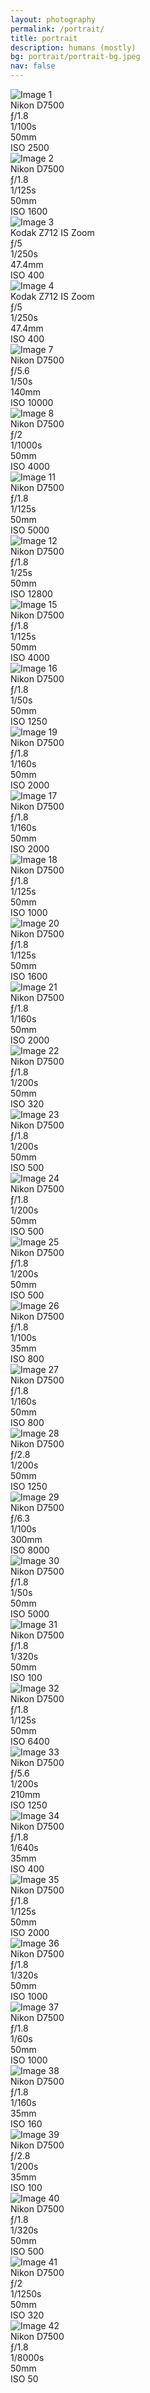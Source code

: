 ```yaml
---
layout: photography
permalink: /portrait/
title: portrait
description: humans (mostly)
bg: portrait/portrait-bg.jpeg
nav: false
---
```


<div class="grid-container">
    <div class="grid-item">
        <img src="../../assets/img/portrait/portrait-1.jpeg" alt="Image 1" class="image">
        <div class="middle">
            <div class="text">Nikon D7500<br>ƒ/1.8<br>1/100s<br>50mm<br>ISO 2500</div>
        </div>
    </div>
    <div class="grid-item">
        <img src="../../assets/img/portrait/portrait-2.jpeg" alt="Image 2" class="image">
        <div class="middle">
            <div class="text">Nikon D7500<br>ƒ/1.8<br>1/125s<br>50mm<br>ISO 1600</div>
        </div>
    </div>
    <div class="grid-item">
        <img src="../../assets/img/portrait/portrait-3.jpeg" alt="Image 3" class="image">
        <div class="middle">
            <div class="text">Kodak Z712 IS Zoom<br>ƒ/5<br>1/250s<br>47.4mm<br>ISO 400</div>
        </div>
    </div>
    <div class="grid-item">
        <img src="../../assets/img/portrait/portrait-4.jpeg" alt="Image 4" class="image">
        <div class="middle">
            <div class="text">Kodak Z712 IS Zoom<br>ƒ/5<br>1/250s<br>47.4mm<br>ISO 400</div>
        </div>
    </div>
    <div class="grid-item">
        <img src="../../assets/img/portrait/portrait-7.jpeg" alt="Image 7" class="image">
        <div class="middle">
            <div class="text">Nikon D7500<br>ƒ/5.6<br>1/50s<br>140mm<br>ISO 10000</div>
        </div>
    </div>
    <div class="grid-item">
        <img src="../../assets/img/portrait/portrait-8.jpeg" alt="Image 8" class="image">
        <div class="middle">
            <div class="text">Nikon D7500<br>ƒ/2<br>1/1000s<br>50mm<br>ISO 4000</div>
        </div>
    </div>
    <div class="grid-item">
        <img src="../../assets/img/portrait/portrait-11.jpeg" alt="Image 11" class="image">
        <div class="middle">
            <div class="text">Nikon D7500<br>ƒ/1.8<br>1/125s<br>50mm<br>ISO 5000</div>
        </div>
    </div>
    <div class="grid-item">
        <img src="../../assets/img/portrait/portrait-12.jpeg" alt="Image 12" class="image">
        <div class="middle">
            <div class="text">Nikon D7500<br>ƒ/1.8<br>1/25s<br>50mm<br>ISO 12800</div>
        </div>
    </div>
    <div class="grid-item">
        <img src="../../assets/img/portrait/portrait-15.jpeg" alt="Image 15" class="image">
        <div class="middle">
            <div class="text">Nikon D7500<br>ƒ/1.8<br>1/125s<br>50mm<br>ISO 4000</div>
        </div>
    </div>
    <div class="grid-item">
        <img src="../../assets/img/portrait/portrait-16.jpeg" alt="Image 16" class="image">
        <div class="middle">
            <div class="text">Nikon D7500<br>ƒ/1.8<br>1/50s<br>50mm<br>ISO 1250</div>
        </div>
    </div>
    <div class="grid-item span-2-columns">
        <img src="../../assets/img/portrait/portrait-19.jpeg" alt="Image 19" class="image">
        <div class="middle">
            <div class="text">Nikon D7500<br>ƒ/1.8<br>1/160s<br>50mm<br>ISO 2000</div>
        </div>
    </div>
    <div class="grid-item">
        <img src="../../assets/img/portrait/portrait-17.jpeg" alt="Image 17" class="image">
        <div class="middle">
            <div class="text">Nikon D7500<br>ƒ/1.8<br>1/160s<br>50mm<br>ISO 2000</div>
        </div>
    </div>
    <div class="grid-item">
        <img src="../../assets/img/portrait/portrait-18.jpeg" alt="Image 18" class="image">
        <div class="middle">
            <div class="text">Nikon D7500<br>ƒ/1.8<br>1/125s<br>50mm<br>ISO 1000</div>
        </div>
    </div>
    <div class="grid-item">
        <img src="../../assets/img/portrait/portrait-20.jpeg" alt="Image 20" class="image">
        <div class="middle">
            <div class="text">Nikon D7500<br>ƒ/1.8<br>1/125s<br>50mm<br>ISO 1600</div>
        </div>
    </div>
    <div class="grid-item">
        <img src="../../assets/img/portrait/portrait-21.jpeg" alt="Image 21" class="image">
        <div class="middle">
            <div class="text">Nikon D7500<br>ƒ/1.8<br>1/160s<br>50mm<br>ISO 2000</div>
        </div>
    </div>
    <div class="grid-item">
        <img src="../../assets/img/portrait/portrait-22.jpeg" alt="Image 22" class="image">
        <div class="middle">
            <div class="text">Nikon D7500<br>ƒ/1.8<br>1/200s<br>50mm<br>ISO 320</div>
        </div>
    </div>
    <div class="grid-item">
        <img src="../../assets/img/portrait/portrait-23.jpeg" alt="Image 23" class="image">
        <div class="middle">
            <div class="text">Nikon D7500<br>ƒ/1.8<br>1/200s<br>50mm<br>ISO 500</div>
        </div>
    </div>
    <div class="grid-item">
        <img src="../../assets/img/portrait/portrait-24.jpeg" alt="Image 24" class="image">
        <div class="middle">
            <div class="text">Nikon D7500<br>ƒ/1.8<br>1/200s<br>50mm<br>ISO 500</div>
        </div>
    </div>
    <div class="grid-item">
        <img src="../../assets/img/portrait/portrait-25.jpeg" alt="Image 25" class="image">
        <div class="middle">
            <div class="text">Nikon D7500<br>ƒ/1.8<br>1/200s<br>50mm<br>ISO 500</div>
        </div>
    </div>
    <div class="grid-item span-2-columns">
        <img src="../../assets/img/portrait/portrait-26.jpeg" alt="Image 26" class="image">
        <div class="middle">
            <div class="text">Nikon D7500<br>ƒ/1.8<br>1/100s<br>35mm<br>ISO 800</div>
        </div>
    </div>
    <div class="grid-item">
        <img src="../../assets/img/portrait/portrait-27.jpeg" alt="Image 27" class="image">
        <div class="middle">
            <div class="text">Nikon D7500<br>ƒ/1.8<br>1/160s<br>50mm<br>ISO 800</div>
        </div>
    </div>
    <div class="grid-item">
        <img src="../../assets/img/portrait/portrait-28.jpeg" alt="Image 28" class="image">
        <div class="middle">
            <div class="text">Nikon D7500<br>ƒ/2.8<br>1/200s<br>50mm<br>ISO 1250</div>
        </div>
    </div>
    <div class="grid-item">
        <img src="../../assets/img/portrait/portrait-29.jpeg" alt="Image 29" class="image">
        <div class="middle">
            <div class="text">Nikon D7500<br>ƒ/6.3<br>1/100s<br>300mm<br>ISO 8000</div>
        </div> 
    </div>
    <div class="grid-item">
        <img src="../../assets/img/portrait/portrait-30.jpeg" alt="Image 30" class="image">
        <div class="middle">
            <div class="text">Nikon D7500<br>ƒ/1.8<br>1/50s<br>50mm<br>ISO 5000</div>
        </div>
    </div>
    <div class="grid-item">
        <img src="../../assets/img/portrait/portrait-31.jpeg" alt="Image 31" class="image">
        <div class="middle">
            <div class="text">Nikon D7500<br>ƒ/1.8<br>1/320s<br>50mm<br>ISO 100</div>
        </div>
    </div>
    <div class="grid-item">
        <img src="../../assets/img/portrait/portrait-32.jpeg" alt="Image 32" class="image">
        <div class="middle">
            <div class="text">Nikon D7500<br>ƒ/1.8<br>1/125s<br>50mm<br>ISO 6400</div>
        </div>
    </div>
    <div class="grid-item">
        <img src="../../assets/img/portrait/portrait-33.jpeg" alt="Image 33" class="image">
        <div class="middle">
            <div class="text">Nikon D7500<br>ƒ/5.6<br>1/200s<br>210mm<br>ISO 1250</div>
        </div>
    </div>
    <div class="grid-item">
        <img src="../../assets/img/portrait/portrait-34.jpeg" alt="Image 34" class="image">
        <div class="middle">
            <div class="text">Nikon D7500<br>ƒ/1.8<br>1/640s<br>35mm<br>ISO 400</div>
        </div>
    </div>
    <div class="grid-item span-2-columns">
        <img src="../../assets/img/portrait/portrait-35.jpeg" alt="Image 35" class="image">
        <div class="middle">
            <div class="text">Nikon D7500<br>ƒ/1.8<br>1/125s<br>50mm<br>ISO 2000</div>
        </div>
    </div>
    <div class="grid-item">
        <img src="../../assets/img/portrait/portrait-36.jpeg" alt="Image 36" class="image">
        <div class="middle">
            <div class="text">Nikon D7500<br>ƒ/1.8<br>1/320s<br>50mm<br>ISO 1000</div>
        </div>
    </div>
    <div class="grid-item">
        <img src="../../assets/img/portrait/portrait-37.jpeg" alt="Image 37" class="image">
        <div class="middle">
            <div class="text">Nikon D7500<br>ƒ/1.8<br>1/60s<br>50mm<br>ISO 1000</div>
        </div>
    </div>
    <div class="grid-item">
        <img src="../../assets/img/portrait/portrait-38.jpeg" alt="Image 38" class="image">
        <div class="middle">
            <div class="text">Nikon D7500<br>ƒ/1.8<br>1/160s<br>35mm<br>ISO 160</div>
        </div>
    </div>
    <div class="grid-item">
        <img src="../../assets/img/portrait/portrait-39.jpeg" alt="Image 39" class="image">
        <div class="middle">
            <div class="text">Nikon D7500<br>ƒ/2.8<br>1/200s<br>35mm<br>ISO 100</div>
        </div>
    </div>
    <div class="grid-item">
        <img src="../../assets/img/portrait/portrait-40.jpeg" alt="Image 40" class="image">
        <div class="middle">
            <div class="text">Nikon D7500<br>ƒ/1.8<br>1/320s<br>50mm<br>ISO 500</div>
        </div>
    </div>
    <div class="grid-item">
        <img src="../../assets/img/portrait/portrait-41.jpeg" alt="Image 41" class="image">
        <div class="middle">
            <div class="text">Nikon D7500<br>ƒ/2<br>1/1250s<br>50mm<br>ISO 320</div>
        </div>
    </div>
    <div class="grid-item span-2-columns">
        <img src="../../assets/img/portrait/portrait-42.jpeg" alt="Image 42" class="image">
        <div class="middle">
            <div class="text">Nikon D7500<br>ƒ/1.8<br>1/8000s<br>50mm<br>ISO 50</div>
        </div>
    </div>
</div>
